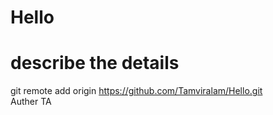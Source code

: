 # Hello
# describe the details 
git remote add origin https://github.com/Tamviralam/Hello.git
<br>
Auther TA

